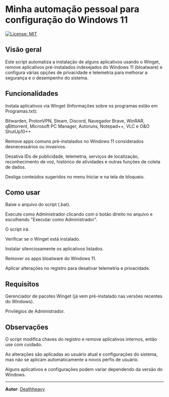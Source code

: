 # Minha automação pessoal para configuração do Windows 11
[![License: MIT](https://img.shields.io/badge/License-MIT-yellow.svg)](https://opensource.org/licenses/MIT)

## Visão geral
Este script automatiza a instalação de alguns aplicativos usando o Winget, remove aplicativos pré-instalados indesejados do Windows 11 (bloatware) e configura várias opções de privacidade e telemetria para melhorar a segurança e o desempenho do sistema.

## Funcionalidades
Instala aplicativos via Winget (Informações sobre os programas estão em Programas.txt):

Bitwarden, ProtonVPN, Steam, Discord, Navegador Brave, WinRAR, qBittorrent, Microsoft PC Manager, Autoruns, Notepad++, VLC e O&O ShutUp10++

Remove apps comuns pré-instalados no Windows 11 considerados desnecessários ou invasivos.

Desativa IDs de publicidade, telemetria, serviços de localização, reconhecimento de voz, histórico de atividades e outras funções de coleta de dados.

Desliga conteúdos sugeridos no menu Iniciar e na tela de bloqueio.

## Como usar
Baixe o arquivo do script (.bat).

Execute como Administrador clicando com o botão direito no arquivo e escolhendo "Executar como Administrador".

O script irá:

Verificar se o Winget está instalado.

Instalar silenciosamente os aplicativos listados.

Remover os apps bloatware do Windows 11.

Aplicar alterações no registro para desativar telemetria e privacidade.

## Requisitos
Gerenciador de pacotes Winget (já vem pré-instalado nas versões recentes do Windows).

Privilégios de Administrador.

## Observações
O script modifica chaves do registro e remove aplicativos internos, então use com cuidado.

As alterações são aplicadas ao usuário atual e configurações do sistema, mas não se aplicam automaticamente a novos perfis de usuário.

Alguns aplicativos e configurações podem variar dependendo da versão do Windows.

---

**Autor**: [Deathheavy](https://github.com/Deathheavy)
